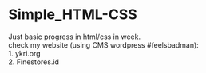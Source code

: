 # Simple_HTML-CSS
Just basic progress in html/css in week. <br>
check my website (using CMS wordpress #feelsbadman): <br>1. ykri.org <br>
                                       2. Finestores.id
